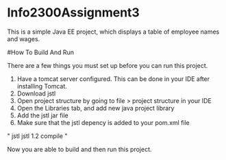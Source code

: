 # Info2300Assignment3

This is a simple Java EE project, which displays a table of employee names and wages.

#How To Build And Run

There are a few things you must set up before you can run this project.
1. Have a tomcat server configured. This can be done in your IDE after installing Tomcat.
2. Download jstl
3. Open project structure by going to file > project structure in your IDE
4. Open the Libraries tab, and add new java project library
5. Add the jstl jar file
6. Make sure that the jstl depency is added to your pom.xml file

"<dependency>
            <groupId>jstl</groupId>
            <artifactId>jstl</artifactId>
            <version>1.2</version>
            <scope>compile</scope>
        </dependency>"
        
Now you are able to build and then run this project.
